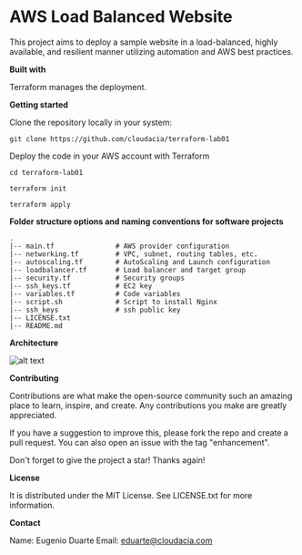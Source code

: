 # AWS Load Balanced Website

This project aims to deploy a sample website in a load-balanced, highly available, and resilient manner utilizing automation and AWS best practices.

**Built with**

Terraform manages the deployment.

**Getting started**

Clone the repository locally in your system:

`git clone https://github.com/cloudacia/terraform-lab01`

Deploy the code in your AWS account with Terraform

`cd terraform-lab01`


`terraform init`


`terraform apply`


**Folder structure options and naming conventions for software projects**
```
.
|-- main.tf               # AWS provider configuration
|-- networking.tf         # VPC, subnet, routing tables, etc.
|-- autoscaling.tf        # AutoScaling and Launch configuration
|-- loadbalancer.tf       # Load balancer and target group
|-- security.tf           # Security groups
|-- ssh_keys.tf           # EC2 key
|-- variables.tf          # Code variables
|-- script.sh             # Script to install Nginx
|-- ssh_keys              # ssh public key
|-- LICENSE.txt
|-- README.md
```

**Architecture**

![alt text](http:/github.com/cloudacia/rackspace.png)

**Contributing**

Contributions are what make the open-source community such an amazing place to learn, inspire, and create. Any contributions you make are greatly appreciated.

If you have a suggestion to improve this, please fork the repo and create a pull request. You can also open an issue with the tag "enhancement".

Don't forget to give the project a star! Thanks again!

**License**

It is distributed under the MIT License. See LICENSE.txt for more information.

**Contact**

Name: Eugenio Duarte
Email: eduarte@cloudacia.com
